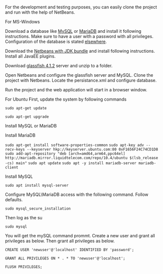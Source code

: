 For the development and testing purposes, you can easily clone the project and run with the help of NetBeans.

For MS-Windows

Download a database like [MySQL](https://dev.mysql.com/downloads/mysql/) or [MariaDB](https://downloads.mariadb.org/) and install it following instructions. Make sure to have a user with a password with all privileges. Configuration of the database is stated [elsewhere](https://github.com/hmislk/hmis/wiki/Database-Configuration).

Download the [Netbeans with JDK bundle](https://www.oracle.com/technetwork/java/javase/downloads/jdk-netbeans-jsp-3413139-esa.html) and install following instructions. Install all JavaEE plugins.

Download [glassfish 4.1.2](http://download.oracle.com/glassfish/4.1.2/release/glassfish-4.1.2.zip) server and unzip to a folder. 

Open Netbeans and configure the glassfish server and MySQL. Clone the project with Netbeans. Locate the persistance.xml and configure database. 

Run the project and the web application will start in a browser window.

For Ubuntu
First, update the system by following commands


`sudo apt-get update`

`sudo apt-get upgrade`

Install MySQL or MariaDB

Install MariaDB

`sudo apt-get install software-properties-common`
`sudo apt-key adv --recv-keys --keyserver hkp://keyserver.ubuntu.com:80 0xF1656F24C74CD1D8`
`sudo add-apt-repository "deb [arch=amd64,arm64,ppc64el] http://mariadb.mirror.liquidtelecom.com/repo/10.4/ubuntu $(lsb_release -cs) main"`
`sudo apt update`
`sudo apt -y install mariadb-server mariadb-client`


Install MySQL 

`sudo apt install mysql-server`

Configure MySQL\MariaDB access with the following command. Follow defaults.

`sudo mysql_secure_installation`

Then log as the su

`sudo mysql`

You will get the mySQL command prommt. Create a new user and grant all privileges as below. Then grant all privileges as below.

`CREATE USER 'newuser'@'localhost' IDENTIFIED BY 'password';`

`GRANT ALL PRIVILEGES ON * . * TO 'newuser'@'localhost';`

`FLUSH PRIVILEGES;`






